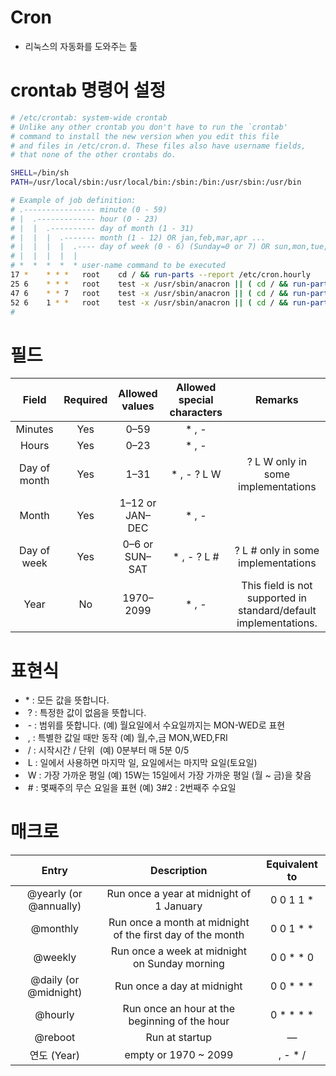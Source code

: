 # Cron
* 리눅스의 자동화를 도와주는 툴

# crontab 명령어 설정
```bash
# /etc/crontab: system-wide crontab
# Unlike any other crontab you don't have to run the `crontab'
# command to install the new version when you edit this file
# and files in /etc/cron.d. These files also have username fields,
# that none of the other crontabs do.

SHELL=/bin/sh
PATH=/usr/local/sbin:/usr/local/bin:/sbin:/bin:/usr/sbin:/usr/bin

# Example of job definition:
# .---------------- minute (0 - 59)
# |  .------------- hour (0 - 23)
# |  |  .---------- day of month (1 - 31)
# |  |  |  .------- month (1 - 12) OR jan,feb,mar,apr ...
# |  |  |  |  .---- day of week (0 - 6) (Sunday=0 or 7) OR sun,mon,tue,wed,thu,fri,sat
# |  |  |  |  |
# *  *  *  *  * user-name command to be executed
17 *    * * *   root    cd / && run-parts --report /etc/cron.hourly 
25 6    * * *   root    test -x /usr/sbin/anacron || ( cd / && run-parts --report /etc/cron.daily ) 
47 6    * * 7   root    test -x /usr/sbin/anacron || ( cd / && run-parts --report /etc/cron.weekly )
52 6    1 * *   root    test -x /usr/sbin/anacron || ( cd / && run-parts --report /etc/cron.monthly )
#
```

# 필드
|     Field    	| Required 	|  Allowed values 	| Allowed special characters 	|                              Remarks                             	|
|:------------:	|:--------:	|:---------------:	|:--------------------------:	|:----------------------------------------------------------------:	|
| Minutes      	|    Yes   	| 0–59            	| * , -                      	|                                                                  	|
| Hours        	|    Yes   	| 0–23            	| * , -                      	|                                                                  	|
| Day of month 	|    Yes   	| 1–31            	| * , - ? L W                	| ? L W only in some implementations                               	|
| Month        	|    Yes   	| 1–12 or JAN–DEC 	| * , -                      	|                                                                  	|
| Day of week  	|    Yes   	| 0–6 or SUN–SAT  	| * , - ? L #                	| ? L # only in some implementations                               	|
| Year         	|    No    	| 1970–2099       	| * , -                      	| This field is not supported in standard/default implementations. 	|

# 표현식
*  \* : 모든 값을 뜻합니다.
*  ? : 특정한 값이 없음을 뜻합니다. 
*  - : 범위를 뜻합니다. (예) 월요일에서 수요일까지는 MON-WED로 표현
*  , : 특별한 값일 때만 동작 (예) 월,수,금 MON,WED,FRI 
*  / : 시작시간 / 단위  (예) 0분부터 매 5분 0/5
*  L : 일에서 사용하면 마지막 일, 요일에서는 마지막 요일(토요일)
*  W : 가장 가까운 평일 (예) 15W는 15일에서 가장 가까운 평일 (월 ~ 금)을 찾음
*  # : 몇째주의 무슨 요일을 표현 (예) 3#2 : 2번째주 수요일


# 매크로

|          Entry         	|                         Description                        	| Equivalent to 	|
|:----------------------:	|:----------------------------------------------------------:	|:-------------:	|
| @yearly (or @annually) 	| Run once a year at midnight of 1 January                   	| 0 0 1 1 *     	|
| @monthly               	| Run once a month at midnight of the first day of the month 	| 0 0 1 * *     	|
| @weekly                	| Run once a week at midnight on Sunday morning              	| 0 0 * * 0     	|
| @daily (or @midnight)  	| Run once a day at midnight                                 	| 0 0 * * *     	|
| @hourly                	| Run once an hour at the beginning of the hour              	| 0 * * * *     	|
| @reboot                	| Run at startup                                             	|       —       	|
|       연도 (Year)      	|                    empty or 1970 ~ 2099                    	|    , - * /    	|